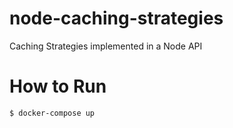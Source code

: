 # node-caching-strategies
Caching Strategies implemented in a Node API 

# How to Run
```bash
$ docker-compose up
```